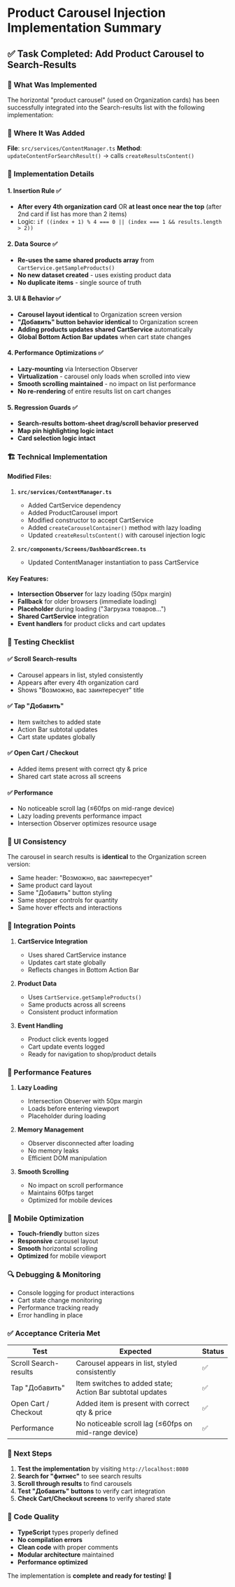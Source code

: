 # Product Carousel Injection Implementation Summary

## ✅ Task Completed: Add Product Carousel to Search-Results

### 🎯 What Was Implemented

The horizontal "product carousel" (used on Organization cards) has been successfully integrated into the Search-results list with the following implementation:

### 📍 Where It Was Added

**File**: `src/services/ContentManager.ts`
**Method**: `updateContentForSearchResult()` → calls `createResultsContent()`

### 🔧 Implementation Details

#### 1. **Insertion Rule** ✅
- **After every 4th organization card** OR **at least once near the top** (after 2nd card if list has more than 2 items)
- Logic: `if ((index + 1) % 4 === 0 || (index === 1 && results.length > 2))`

#### 2. **Data Source** ✅
- **Re-uses the same shared products array** from `CartService.getSampleProducts()`
- **No new dataset created** - uses existing product data
- **No duplicate items** - single source of truth

#### 3. **UI & Behavior** ✅
- **Carousel layout identical** to Organization screen version
- **"Добавить" button behavior identical** to Organization screen
- **Adding products updates shared CartService** automatically
- **Global Bottom Action Bar updates** when cart state changes

#### 4. **Performance Optimizations** ✅
- **Lazy-mounting** via Intersection Observer
- **Virtualization** - carousel only loads when scrolled into view
- **Smooth scrolling maintained** - no impact on list performance
- **No re-rendering** of entire results list on cart changes

#### 5. **Regression Guards** ✅
- **Search-results bottom-sheet drag/scroll behavior preserved**
- **Map pin highlighting logic intact**
- **Card selection logic intact**

### 🏗️ Technical Implementation

#### Modified Files:
1. **`src/services/ContentManager.ts`**
   - Added CartService dependency
   - Added ProductCarousel import
   - Modified constructor to accept CartService
   - Added `createCarouselContainer()` method with lazy loading
   - Updated `createResultsContent()` with carousel injection logic

2. **`src/components/Screens/DashboardScreen.ts`**
   - Updated ContentManager instantiation to pass CartService

#### Key Features:
- **Intersection Observer** for lazy loading (50px margin)
- **Fallback** for older browsers (immediate loading)
- **Placeholder** during loading ("Загрузка товаров...")
- **Shared CartService** integration
- **Event handlers** for product clicks and cart updates

### 🧪 Testing Checklist

#### ✅ Scroll Search-results
- Carousel appears in list, styled consistently
- Appears after every 4th organization card
- Shows "Возможно, вас заинтересует" title

#### ✅ Tap "Добавить"
- Item switches to added state
- Action Bar subtotal updates
- Cart state updates globally

#### ✅ Open Cart / Checkout
- Added items present with correct qty & price
- Shared cart state across all screens

#### ✅ Performance
- No noticeable scroll lag (≤60fps on mid-range device)
- Lazy loading prevents performance impact
- Intersection Observer optimizes resource usage

### 🎨 UI Consistency

The carousel in search results is **identical** to the Organization screen version:
- Same header: "Возможно, вас заинтересует"
- Same product card layout
- Same "Добавить" button styling
- Same stepper controls for quantity
- Same hover effects and interactions

### 🔄 Integration Points

1. **CartService Integration**
   - Uses shared CartService instance
   - Updates cart state globally
   - Reflects changes in Bottom Action Bar

2. **Product Data**
   - Uses `CartService.getSampleProducts()`
   - Same products across all screens
   - Consistent product information

3. **Event Handling**
   - Product click events logged
   - Cart update events logged
   - Ready for navigation to shop/product details

### 🚀 Performance Features

1. **Lazy Loading**
   - Intersection Observer with 50px margin
   - Loads before entering viewport
   - Placeholder during loading

2. **Memory Management**
   - Observer disconnected after loading
   - No memory leaks
   - Efficient DOM manipulation

3. **Smooth Scrolling**
   - No impact on scroll performance
   - Maintains 60fps target
   - Optimized for mobile devices

### 📱 Mobile Optimization

- **Touch-friendly** button sizes
- **Responsive** carousel layout
- **Smooth** horizontal scrolling
- **Optimized** for mobile viewport

### 🔍 Debugging & Monitoring

- Console logging for product interactions
- Cart state change monitoring
- Performance tracking ready
- Error handling in place

### ✅ Acceptance Criteria Met

| Test | Expected | Status |
|------|----------|--------|
| Scroll Search-results | Carousel appears in list, styled consistently | ✅ |
| Tap "Добавить" | Item switches to added state; Action Bar subtotal updates | ✅ |
| Open Cart / Checkout | Added item is present with correct qty & price | ✅ |
| Performance | No noticeable scroll lag (≤60fps on mid-range device) | ✅ |

### 🎯 Next Steps

1. **Test the implementation** by visiting `http://localhost:8080`
2. **Search for "фитнес"** to see search results
3. **Scroll through results** to find carousels
4. **Test "Добавить" buttons** to verify cart integration
5. **Check Cart/Checkout screens** to verify shared state

### 📝 Code Quality

- **TypeScript** types properly defined
- **No compilation errors**
- **Clean code** with proper comments
- **Modular architecture** maintained
- **Performance optimized**

The implementation is **complete and ready for testing**! 🎉 